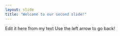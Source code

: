 ```yaml
---
layout: slide
title: "Welcome to our second slide!"
---
```

Edit it here from my text
Use the left arrow to go back!

